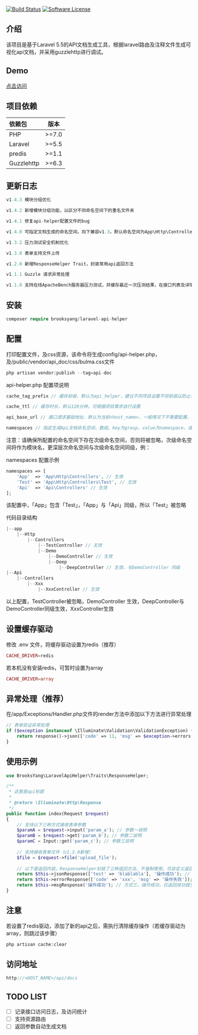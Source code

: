 [![Build Status](https://travis-ci.org/BrooksYang/laravel-api-helper.svg?branch=master)](https://travis-ci.org/BrooksYang/laravel-api-helper)
[![Software License][ico-license]](LICENSE)

[ico-license]: https://img.shields.io/badge/license-MIT-brightgreen.svg?style=flat

## 介绍
该项目是基于Laravel 5.5的API文档生成工具，根据laravel路由及注释文件生成可视化api文档，并采用guzzlehttp进行调试。

## Demo
[点击访问](http://api-helper.brooksyang.cn/api/docs)

## 项目依赖
|   依赖包    |   版本  |
|   :---     | :----: |
|    PHP     |  >=7.0 |
|   Laravel  |  >=5.5 |
|   predis   |  >=1.1 |
| Guzzlehttp |  >=6.3 |

## 更新日志

```php
v1.4.3 模块分组优化

v1.4.2 新增模块分组功能，以区分不同命名空间下的重名文件夹

v1.4.1 修复api-helper配置文件的bug

v1.4.0 可指定文档生成的命名空间，向下兼容v1.3，默认命名空间为App\Http\Controllers

v1.3.2 压力测试安全机制优化

v1.3.0 表单支持文件上传

v1.2.0 新增ResponseHelper Trait，封装常用api返回方法

v1.1.1 Guzzle 请求异常处理

v1.1.0 支持在线ApacheBench服务器压力测试，并缓存最近一次压测结果，在接口列表及详情页展示
```

## 安装
```php
composer require brooksyang/laravel-api-helper
```

## 配置
打印配置文件，及css资源，该命令将生成config/api-helper.php，及/public/vendor/api_doc/css/bulma.css文件
```php
php artisan vendor:publish --tag=api-doc
```

api-helper.php 配置项说明
```php
cache_tag_prefix // 缓存前缀，默认为api_helper，建议不同项目设置不同前缀以防止冲突

cache_ttl // 缓存时长，默认120分钟，可根据项目需求自行设置

api_base_url // 接口请求基础地址，默认为当前<host_name>，一般情况下不需要配置，若存在内外网不通的情况，可设置为相应内网地址

namespaces // 指定生成Api文档命名空间，数组，key为group，value为namespace，请确保namspace之间没有交集，否则小集合将被忽略
```
注意：请确保所配置的命名空间下存在次级命名空间，否则将被忽略，次级命名空间将作为模块名，更深层次命名空间与次级命名空间同级，例：

namespaces 配置示例
```php
namespaces => [
    'App'  => 'App\Http\Controllers', // 生效
    'Test' => 'App\Http\Controllers\Test', // 无效
    'Api'  => 'Api\Controllers' // 生效
];
```
该配置中，「App」包含「Test」，「App」与「Api」同级，所以「Test」被忽略

代码目录结构
```php
|--app
    |--Http
        |--Controllers
            |--TestController // 无效
            |--Demo
                |--DemoController // 生效
                |--Deep
                    |--DeepController // 生效，与DemoController 同级
|--Api
    |--Controllers
        |--Xxx
            |--XxxController // 生效
```
以上配置，TestController被忽略，DemoController 生效，DeepController与DemoController同级生效，XxxController生效

## 设置缓存驱动
修改 .env 文件，将缓存驱动设置为redis（推荐）
```php
CACHE_DRIVER=redis
```

若本机没有安装redis，可暂时设置为array
```php
CACHE_DRIVER=array
```

## 异常处理（推荐）
在/app/Exceptions/Handler.php文件的render方法中添加以下方法进行异常处理
```php
// 表单验证异常处理
if ($exception instanceof \Illuminate\Validation\ValidationException) {
    return response()->json(['code' => 11, 'msg' => $exception->errors(), 'data' => null]);
}
```

## 使用示例
```php
use BrooksYang\LaravelApiHelper\Traits\ResponseHelper;

/**
 * 这里是api标题
 *
 * @return \Illuminate\Http\Response
 */
public function index(Request $request)
{
    // 支持以下三种方式接收表单参数
    $paramA = $request->input('param_a'); // 参数一说明
    $paramB = $request->get('param_b'); // 参数二说明
    $paramC = Input::get('param_c'); // 参数三说明
    
    // 支持接收表单文件（v1.3.0新增）
    $file = $request->file('upload_file');
    
    // 以下是返回内容，ResponseHelper封装了三种返回方法，不强制使用，可自定义返回数据结构
    return $this->jsonResponse(['test' => 'blablabla'], '操作成功'); // 方式一，操作成功，返回数据及提示信息
    return $this->errorResponse(['code' => 'xxx', 'msg' => '操作失败']); // 方式二，操作失败，返回错误码及错误消息
    return $this->msgResponse('操作成功'); // 方式三，操作成功，仅返回成功提示消息
}
```

## 注意
若设置了redis驱动，添加了新的api之后，需执行清除缓存操作（若缓存驱动为array，则跳过该步骤）
```php
php artisan cache:clear
```

## 访问地址
```php
http://<HOST_NAME>/api/docs
```

## TODO LIST
- [ ] 记录接口访问日志，及访问统计
- [ ] 支持资源路由
- [ ] 返回参数自动生成文档

